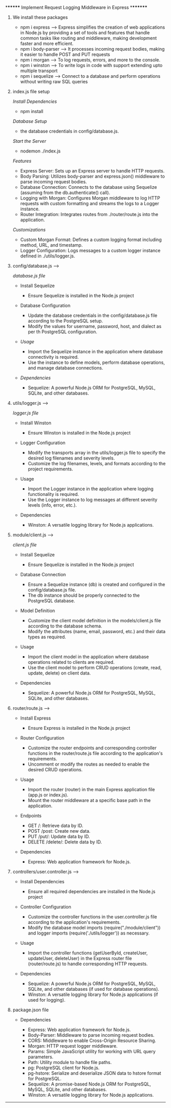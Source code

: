 \***\*\*\*\*\*** Implement Request Logging Middleware in Express \***\*\*\*\*\*\***

1. We install these packages

   - npm i express --> Express simplifies the creation of web applications in Node.js by providing a set of tools and features that handle common tasks like routing and middleware, making development faster and more efficient.
   - npm i body-parser --> It processes incoming request bodies, making it easier to handle POST and PUT requests
   - npm i morgan --> To log requests, errors, and more to the console.
   - npm i winston --> To write logs in code with support extending upto multiple transport
   - npm i sequelize --> Connect to a database and perform operations without writing raw SQL queries

2. index.js file setup

   _Install Dependencies_

   - npm install

   _Database Setup_

   - the database credentials in config/database.js.

   _Start the Server_

   - nodemon ./index.js

   _Features_

   - Express Server: Sets up an Express server to handle HTTP requests.
   - Body Parsing: Utilizes body-parser and express.json() middleware to parse incoming request bodies.
   - Database Connection: Connects to the database using Sequelize (assuming from the db.authenticate() call).
   - Logging with Morgan: Configures Morgan middleware to log HTTP requests with custom formatting and streams the logs to a Logger instance.
   - Router Integration: Integrates routes from ./router/route.js into the application.

   _Customizations_

   - Custom Morgan Format: Defines a custom logging format including method, URL, and timestamp.
   - Logger Configuration: Logs messages to a custom logger instance defined in ./utils/logger.js.

3. config/database.js -->

   _database.js file_

   - Install Sequelize

     - Ensure Sequelize is installed in the Node.js project

   - Database Configuration

     - Update the database credentials in the config/database.js file according to the PostgreSQL setup.
     - Modify the values for username, password, host, and dialect as per th PostgreSQL configuration.

   - _Usage_

     - Import the Sequelize instance in the application where database connectivity is required.
     - Use the instance to define models, perform database operations, and manage database connections.

   - _Dependencies_
     - Sequelize: A powerful Node.js ORM for PostgreSQL, MySQL, SQLite, and other databases.

4. utils/logger.js -->
   
   _logger.js file_

   - Install Winston

     - Ensure Winston is installed in the Node.js project

   - Logger Configuration

     - Modify the transports array in the utils/logger.js file to specify the desired log filenames and severity levels.
     - Customize the log filenames, levels, and formats according to the project requirements.

   - Usage

     - Import the Logger instance in the application where logging functionality is required.
     - Use the Logger instance to log messages at different severity levels (info, error, etc.).

   - Dependencies
     - Winston: A versatile logging library for Node.js applications.

5. module/client.js -->

   _client.js file_

   - Install Sequelize

     - Ensure Sequelize is installed in the Node.js project

   - Database Connection

     - Ensure a Sequelize instance (db) is created and configured in the config/database.js file.
     - The db instance should be properly connected to the PostgreSQL database.

   - Model Definition

     - Customize the client model definition in the models/client.js file according to the database schema.
     - Modify the attributes (name, email, password, etc.) and their data types as required.

   - Usage

     - Import the client model in the application where database operations related to clients are required.
     - Use the client model to perform CRUD operations (create, read, update, delete) on client data.

   - Dependencies

     - Sequelize: A powerful Node.js ORM for PostgreSQL, MySQL, SQLite, and other databases.

6. router/route.js -->

   - Install Express

     - Ensure Express is installed in the Node.js project

   - Router Configuration

     - Customize the router endpoints and corresponding controller functions in the router/route.js file according to the application's requirements.
     - Uncomment or modify the routes as needed to enable the desired CRUD operations.

   - Usage

     - Import the router (router) in the main Express application file (app.js or index.js).
     - Mount the router middleware at a specific base path in the application.

   - Endpoints

     - GET /: Retrieve data by ID.
     - POST /post: Create new data.
     - PUT /put/: Update data by ID.
     - DELETE /delete/: Delete data by ID.

   - Dependencies

     - Express: Web application framework for Node.js.

7. controllers/user.controller.js -->

   - Install Dependencies

     - Ensure all required dependencies are installed in the Node.js project

   - Controller Configuration

     - Customize the controller functions in the user.controller.js file according to the application's requirements.
     - Modify the database model imports (require("./module/client")) and logger imports (require('./utils/logger')) as necessary.

   - Usage

     - Import the controller functions (getUserById, createUser, updateUser, deleteUser) in the Express router file (router/route.js) to handle corresponding HTTP requests.

   - Dependencies
     - Sequelize: A powerful Node.js ORM for PostgreSQL, MySQL, SQLite, and other databases (if used for database operations).
     - Winston: A versatile logging library for Node.js applications (if used for logging).

8. package.json file

   - Dependencies

     - Express: Web application framework for Node.js.
     - Body-Parser: Middleware to parse incoming request bodies.
     - CORS: Middleware to enable Cross-Origin Resource Sharing.
     - Morgan: HTTP request logger middleware.
     - Params: Simple JavaScript utility for working with URL query parameters.
     - Path: Utility module to handle file paths.
     - pg: PostgreSQL client for Node.js.
     - pg-hstore: Serialize and deserialize JSON data to hstore format for PostgreSQL.
     - Sequelize: A promise-based Node.js ORM for PostgreSQL, MySQL, SQLite, and other databases.
     - Winston: A versatile logging library for Node.js applications.
_____________________________________________________________________________________________________________
